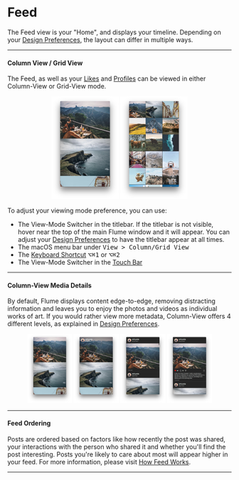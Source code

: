 # Feed

The Feed view is your "Home", and displays your timeline. Depending on your [Design Preferences](/preferences/design.md), the layout can differ in multiple ways.

<hr />

#### Column View / Grid View

The Feed, as well as your [Likes](/views/likes.md) and [Profiles](/views/profile/README.md) can be viewed in either Column-View or Grid-View mode.

<p style="text-align: center; margin-top: 1em;"><img src="/views/assets/feed-column.png" width="30%" height="30%" /> <img src="/views/assets/feed-grid.png" width="30%" height="30%" /></p>

To adjust your viewing mode preference, you can use:

- The View-Mode Switcher in the titlebar. If the titlebar is not visible, hover near the top of the main Flume window and it will appear. You can adjust your [Design Preferences](/preferences/design.md) to have the titlebar appear at all times.
- The macOS menu bar under <kbd>View > Column/Grid View</kbd>
- The [Keyboard Shortcut](/misc/keyboard-shortcuts.md) <kbd>⌥⌘1</kbd> or <kbd>⌥⌘2</kbd>
- The View-Mode Switcher in the [Touch Bar](/misc/touchbar.md)


<hr />

#### Column-View Media Details

By default, Flume displays content edge-to-edge, removing distracting information and leaves you to enjoy the photos and videos as individual works of art. If you would rather view more metadata, Column-View offers 4 different levels, as explained in [Design Preferences](/preferences/design.md#show-media-details).


<p style="text-align: center; margin-top: 1em;"><img src="/views/assets/feed-column-none.png" width="20%" height="20%" /> <img src="/views/assets/feed-column-hover.png" width="20%" height="20%" /> <img src="/views/assets/feed-column-compact.png" width="20%" height="20%" /> <img src="/views/assets/feed-column-all.png" width="20%" height="20%" /></p>

<hr />

#### Feed Ordering

Posts are ordered based on factors like how recently the post was shared, your interactions with the person who shared it and whether you'll find the post interesting. Posts you're likely to care about most will appear higher in your feed. For more information, please visit [How Feed Works](https://help.instagram.com/1400877086604710).

<hr />




